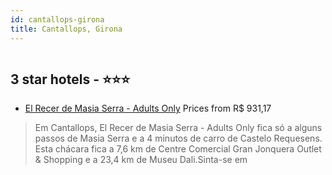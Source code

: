```yaml
---
id: cantallops-girona
title: Cantallops, Girona
---
```


<center><img src="https://i.travelapi.com/hotels/45000000/44700000/44694300/44694233/63c428f5_z.jpg" alt="" /></center>


##  3 star hotels - ⭐️⭐️⭐️

-    [El Recer de Masia Serra - Adults Only](https://www.hurb.com/br/aud/https://www.hurb.com/br/hotels/cantallops/el-recer-de-masia-serra-adults-only-HT-SQMV?cmp=18055) Prices from R$ 931,17
   > Em Cantallops, El Recer de Masia Serra - Adults Only fica só a alguns passos de Masia Serra e a 4 minutos de carro de Castelo Requesens.  Esta chácara fica a 7,6 km de Centre Comercial Gran Jonquera Outlet & Shopping e a 23,4 km de Museu Dali.Sinta-se em 
